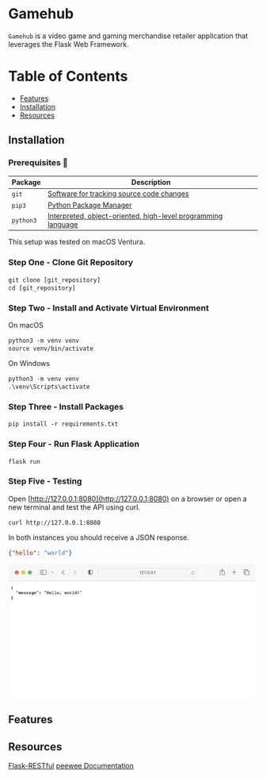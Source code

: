 # Gamehub
`Gamehub` is a video game and gaming merchandise retailer application that leverages the Flask Web Framework.

Table of Contents
========
*  [Features](#features)
*  [Installation](#installation)
*  [Resources](#resources)

## Installation
### Prerequisites :wrench:
| Package | Description |
| --- | --- |
| `git` | [Software for tracking source code changes](https://docs.github.com/en/desktop/installing-and-configuring-github-desktop/installing-and-authenticating-to-github-desktop/installing-github-desktop) |
| `pip3` | [Python Package Manager](https://pip.pypa.io/en/stable/installation/) |
| `python3` | [Interpreted, object-oriented, high-level programming language](https://www.python.org) |

This setup was tested on macOS Ventura.

### Step One - Clone Git Repository
```
git clone [git_repository]
cd [git_repository]
```
### Step Two - Install and Activate Virtual Environment
On macOS
```
python3 -m venv venv
source venv/bin/activate
```

On Windows
```
python3 -m venv venv
.\venv\Scripts\activate
```

### Step Three - Install Packages
```
pip install -r requirements.txt
```

### Step Four - Run Flask Application
```
flask run
```

### Step Five - Testing
Open [http://127.0.0.1:8080](http://127.0.0.1:8080) on a browser or open a new terminal and test the API using curl.
```
curl http://127.0.0.1:8080
```
In both instances you should receive a JSON response.
```json
{"hello": "world"}
```

<img src='/assets/localhost_test_screenshot.png?raw=true' title='Default Route Test' width='500' alt='Default Route Test' />

## Features

## Resources
[Flask-RESTful](https://flask-restful.readthedocs.io/en/latest/quickstart.html)
[peewee Documentation](http://docs.peewee-orm.com/en/latest/)